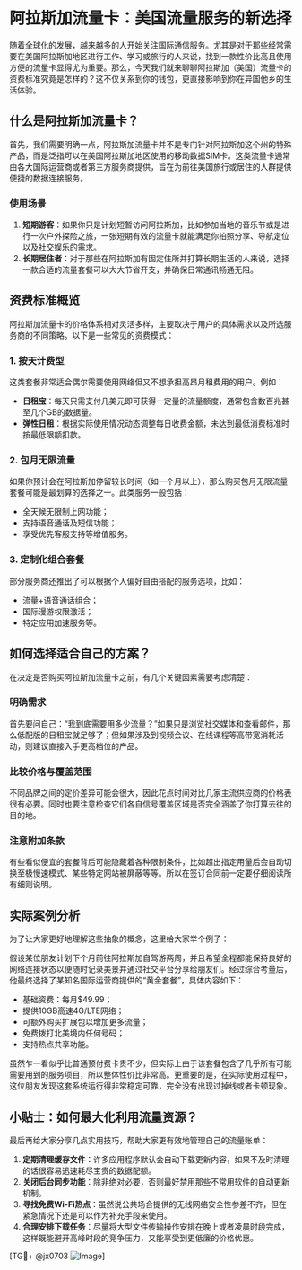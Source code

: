 # 阿拉斯加流量卡：美国流量服务的新选择

随着全球化的发展，越来越多的人开始关注国际通信服务。尤其是对于那些经常需要在美国阿拉斯加地区进行工作、学习或旅行的人来说，找到一款性价比高且使用方便的流量卡显得尤为重要。那么，今天我们就来聊聊阿拉斯加（美国）流量卡的资费标准究竟是怎样的？这不仅关系到你的钱包，更直接影响到你在异国他乡的生活体验。

## 什么是阿拉斯加流量卡？

首先，我们需要明确一点，阿拉斯加流量卡并不是专门针对阿拉斯加这个州的特殊产品，而是泛指可以在美国阿拉斯加地区使用的移动数据SIM卡。这类流量卡通常由各大国际运营商或者第三方服务商提供，旨在为前往美国旅行或居住的人群提供便捷的数据连接服务。

### 使用场景

1. **短期游客**：如果你只是计划短暂访问阿拉斯加，比如参加当地的音乐节或是进行一次户外探险之旅，一张短期有效的流量卡就能满足你拍照分享、导航定位以及社交娱乐的需求。
2. **长期居住者**：对于那些在阿拉斯加有固定住所并打算长期生活的人来说，选择一款合适的流量套餐可以大大节省开支，并确保日常通讯畅通无阻。

## 资费标准概览

阿拉斯加流量卡的价格体系相对灵活多样，主要取决于用户的具体需求以及所选服务商的不同策略。以下是一些常见的资费模式：

### 1. 按天计费型

这类套餐非常适合偶尔需要使用网络但又不想承担高昂月租费用的用户。例如：
- **日租宝**：每天只需支付几美元即可获得一定量的流量额度，通常包含数百兆甚至几个GB的数据量。
- **弹性日租**：根据实际使用情况动态调整每日收费金额，未达到最低消费标准时按最低限额扣款。

### 2. 包月无限流量

如果你预计会在阿拉斯加停留较长时间（如一个月以上），那么购买包月无限流量套餐可能是最划算的选择之一。此类服务一般包括：
- 全天候无限制上网功能；
- 支持语音通话及短信功能；
- 享受优先客服支持等增值服务。

### 3. 定制化组合套餐

部分服务商还推出了可以根据个人偏好自由搭配的服务选项，比如：
- 流量+语音通话组合；
- 国际漫游权限激活；
- 特定应用加速服务等。

## 如何选择适合自己的方案？

在决定是否购买阿拉斯加流量卡之前，有几个关键因素需要考虑清楚：

### 明确需求

首先要问自己：“我到底需要用多少流量？”如果只是浏览社交媒体和查看邮件，那么低配版的日租宝就足够了；但如果涉及到视频会议、在线课程等高带宽消耗活动，则建议直接入手更高档位的产品。

### 比较价格与覆盖范围

不同品牌之间的定价差异可能会很大，因此花点时间对比几家主流供应商的价格表很有必要。同时也要注意检查它们各自信号覆盖区域是否完全涵盖了你打算去往的目的地。

### 注意附加条款

有些看似便宜的套餐背后可能隐藏着各种限制条件，比如超出指定用量后会自动切换至极慢速模式、某些特定网站被屏蔽等等。所以在签订合同前一定要仔细阅读所有细则说明。

## 实际案例分析

为了让大家更好地理解这些抽象的概念，这里给大家举个例子：

假设某位朋友计划下个月前往阿拉斯加自驾游两周，并且希望全程都能保持良好的网络连接状态以便随时记录美景并通过社交平台分享给朋友们。经过综合考量后，他最终选择了某知名国际运营商提供的“黄金套餐”，具体内容如下：
- 基础资费：每月$49.99；
- 提供10GB高速4G/LTE网络；
- 可额外购买扩展包以增加更多流量；
- 免费拨打北美境内任何号码；
- 支持热点共享功能。

虽然乍一看似乎比普通预付费卡贵不少，但实际上由于该套餐包含了几乎所有可能需要用到的服务项目，所以整体性价比非常高。更重要的是，在实际使用过程中，这位朋友发现这套系统运行得非常稳定可靠，完全没有出现过掉线或者卡顿现象。

## 小贴士：如何最大化利用流量资源？

最后再给大家分享几点实用技巧，帮助大家更有效地管理自己的流量账单：

1. **定期清理缓存文件**：许多应用程序默认会自动下载更新内容，如果不及时清理的话很容易迅速耗尽宝贵的数据配额。
2. **关闭后台同步功能**：除非绝对必要，否则最好禁用那些不常用软件的自动更新机制。
3. **寻找免费Wi-Fi热点**：虽然说公共场合提供的无线网络安全性参差不齐，但在紧急情况下还是可以作为补充手段来使用。
4. **合理安排下载任务**：尽量将大型文件传输操作安排在晚上或者凌晨时段完成，这样既能避开高峰时段的竞争压力，又能享受到更低廉的价格优惠。

[TG💪+ @jx0703 ![Image](https://github.com/user-attachments/assets/dbca1d08-cadb-493c-b0ec-ad6f7a83f270)]